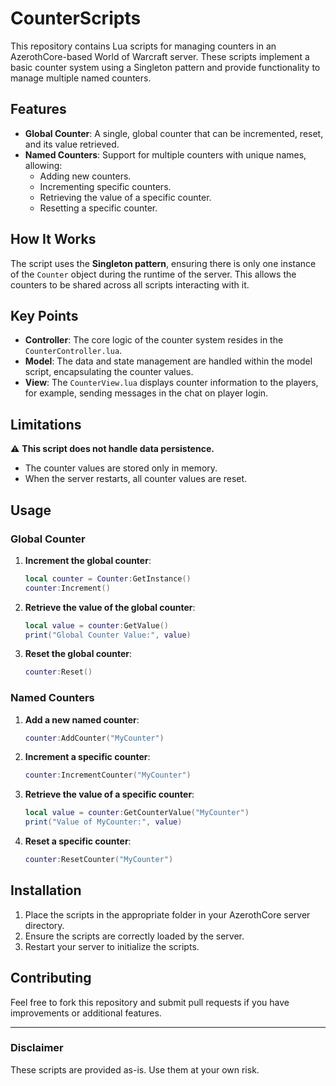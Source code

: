 
# CounterScripts

This repository contains Lua scripts for managing counters in an AzerothCore-based World of Warcraft server. These scripts implement a basic counter system using a Singleton pattern and provide functionality to manage multiple named counters. 

## Features

- **Global Counter**: A single, global counter that can be incremented, reset, and its value retrieved.
- **Named Counters**: Support for multiple counters with unique names, allowing:
  - Adding new counters.
  - Incrementing specific counters.
  - Retrieving the value of a specific counter.
  - Resetting a specific counter.

## How It Works

The script uses the **Singleton pattern**, ensuring there is only one instance of the `Counter` object during the runtime of the server. This allows the counters to be shared across all scripts interacting with it.

## Key Points

- **Controller**: The core logic of the counter system resides in the `CounterController.lua`.
- **Model**: The data and state management are handled within the model script, encapsulating the counter values.
- **View**: The `CounterView.lua` displays counter information to the players, for example, sending messages in the chat on player login.

## Limitations

⚠️ **This script does not handle data persistence.**
- The counter values are stored only in memory.
- When the server restarts, all counter values are reset.

## Usage

### Global Counter

1. **Increment the global counter**:
   ```lua
   local counter = Counter:GetInstance()
   counter:Increment()
   ```
2. **Retrieve the value of the global counter**:
   ```lua
   local value = counter:GetValue()
   print("Global Counter Value:", value)
   ```
3. **Reset the global counter**:
   ```lua
   counter:Reset()
   ```

### Named Counters

1. **Add a new named counter**:
   ```lua
   counter:AddCounter("MyCounter")
   ```
2. **Increment a specific counter**:
   ```lua
   counter:IncrementCounter("MyCounter")
   ```
3. **Retrieve the value of a specific counter**:
   ```lua
   local value = counter:GetCounterValue("MyCounter")
   print("Value of MyCounter:", value)
   ```
4. **Reset a specific counter**:
   ```lua
   counter:ResetCounter("MyCounter")
   ```

## Installation

1. Place the scripts in the appropriate folder in your AzerothCore server directory.
2. Ensure the scripts are correctly loaded by the server.
3. Restart your server to initialize the scripts.

## Contributing

Feel free to fork this repository and submit pull requests if you have improvements or additional features.

---

### Disclaimer

These scripts are provided as-is. Use them at your own risk.
